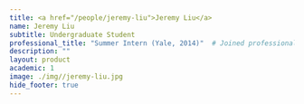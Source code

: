 ```yaml
---
title: <a href="/people/jeremy-liu">Jeremy Liu</a>
name: Jeremy Liu
subtitle: Undergraduate Student
professional_title: "Summer Intern (Yale, 2014)"  # Joined professional titles
description: ""
layout: product
academic: 1
image: ./img//jeremy-liu.jpg
hide_footer: true
---
```

